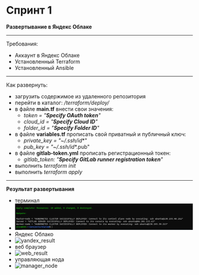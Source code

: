 # Спринт 1
**Развертывание в Яндекс Облаке**
___
Требования:
- Аккаунт в Яндекс Облаке
- Установленный Terraform
- Установленный Ansible
___
Как развернуть:
- загрузить содержимое из удаленного репозитория
- перейти в каталог: _/terraform/deploy/_
- в файле **main.tf** внести свои значения:  
  - _token     = "***Specify OAuth token***"_
  - _cloud_id  = "***Specify Cloud ID***"_
  - _folder_id = "***Specify Folder ID***"_
- в файле **variables.tf** прописать свой приватный и публичный ключ:
  - _private_key = "~/.ssh/id_*"
  - _pub_key     = "~/.ssh/id_*.pub"
- в файле **gitlab-token.yml** прописать регистрационный токен:
  - _gitlab_token: "***Specify GitLab runner registration token***"_
- выполнить _terraform init_
- выполнить _terraform apply_
___
**Результат развертывания**
- терминал
- ![k8s_terraform_deploy](./images/k8s_deploy_term.PNG)
- Яндекс Облако
- ![yandex_result](./images/yandex_result.PNG)
- веб браузер
- ![web_result](./images/web_result.PNG)
- управляющая нода
- ![manager_node](./images/manager_node.PNG)

